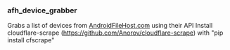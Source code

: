 ### afh_device_grabber

Grabs a list of devices from [AndroidFileHost.com](https://androidfilehost.com) using their API
Install cloudflare-scrape (https://github.com/Anorov/cloudflare-scrape) with "pip install cfscrape"
